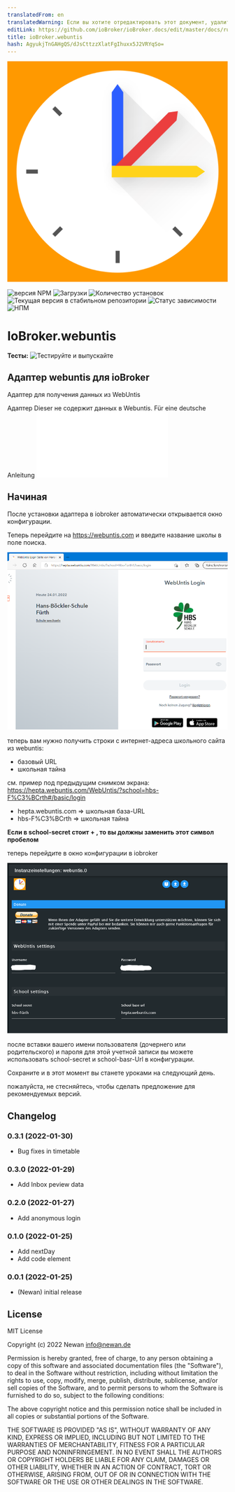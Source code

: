 ```yaml
---
translatedFrom: en
translatedWarning: Если вы хотите отредактировать этот документ, удалите поле «translationFrom», в противном случае этот документ будет снова автоматически переведен
editLink: https://github.com/ioBroker/ioBroker.docs/edit/master/docs/ru/adapterref/iobroker.webuntis/README.md
title: ioBroker.webuntis
hash: AgyukjTnGAHgQS/dJsCttzzXlatFgIhuxx5J2VRYqSo=
---
```

![Логотип](../../../en/adapterref/iobroker.webuntis/admin/webuntis.png)

![версия NPM](https://img.shields.io/npm/v/iobroker.webuntis.svg)
![Загрузки](https://img.shields.io/npm/dm/iobroker.webuntis.svg)
![Количество установок](https://iobroker.live/badges/webuntis-installed.svg)
![Текущая версия в стабильном репозитории](https://iobroker.live/badges/webuntis-stable.svg)
![Статус зависимости](https://img.shields.io/david/Newan/iobroker.webuntis.svg)
![НПМ](https://nodei.co/npm/iobroker.webuntis.png?downloads=true)

# IoBroker.webuntis
**Тесты:** ![Тестируйте и выпускайте](https://github.com/Newan/ioBroker.webuntis/workflows/Test%20and%20Release/badge.svg)

## Адаптер webuntis для ioBroker
Адаптер для получения данных из WebUntis

Адаптер Dieser не содержит данных в Webuntis.
Für eine deutsche Anleitung ![Hier нажмите](../../../en/adapterref/iobroker.webuntis/readme/readme.de.md)

## Начиная
После установки адаптера в iobroker автоматически открывается окно конфигурации.

Теперь перейдите на https://webuntis.com и введите название школы в поле поиска.

![вебунтис_старт](../../../en/adapterref/iobroker.webuntis/readme/img/webuntis_start.png)

теперь вам нужно получить строки с интернет-адреса школьного сайта из webuntis:

- базовый URL
- школьная тайна

см. пример под предыдущим снимком экрана: https://hepta.webuntis.com/WebUntis/?school=hbs-F%C3%BCrth#/basic/login

- hepta.webuntis.com => школьная база-URL
- hbs-F%C3%BCrth => школьная тайна

**Если в school-secret стоит __+__ , то вы должны заменить этот символ пробелом**

теперь перейдите в окно конфигурации в iobroker

![webuntis_config](../../../en/adapterref/iobroker.webuntis/readme/img/webuntis_config.png)

после вставки вашего имени пользователя (дочернего или родительского) и пароля для этой учетной записи вы можете использовать school-secret и school-basr-Url в конфигурации.

Сохраните и в этот момент вы станете уроками на следующий день.

пожалуйста, не стесняйтесь, чтобы сделать предложение для рекомендуемых версий.

## Changelog
<!--
    Placeholder for the next version (at the beginning of the line):
    ### **WORK IN PROGRESS**
-->
### 0.3.1 (2022-01-30)
* Bug fixes in timetable

### 0.3.0 (2022-01-29)
* Add Inbox peview data

### 0.2.0 (2022-01-27)
* Add anonymous login

### 0.1.0 (2022-01-25)
* Add nextDay
* Add code element

### 0.0.1 (2022-01-25)
* (Newan) initial release

## License
MIT License

Copyright (c) 2022 Newan <info@newan.de>

Permission is hereby granted, free of charge, to any person obtaining a copy
of this software and associated documentation files (the "Software"), to deal
in the Software without restriction, including without limitation the rights
to use, copy, modify, merge, publish, distribute, sublicense, and/or sell
copies of the Software, and to permit persons to whom the Software is
furnished to do so, subject to the following conditions:

The above copyright notice and this permission notice shall be included in all
copies or substantial portions of the Software.

THE SOFTWARE IS PROVIDED "AS IS", WITHOUT WARRANTY OF ANY KIND, EXPRESS OR
IMPLIED, INCLUDING BUT NOT LIMITED TO THE WARRANTIES OF MERCHANTABILITY,
FITNESS FOR A PARTICULAR PURPOSE AND NONINFRINGEMENT. IN NO EVENT SHALL THE
AUTHORS OR COPYRIGHT HOLDERS BE LIABLE FOR ANY CLAIM, DAMAGES OR OTHER
LIABILITY, WHETHER IN AN ACTION OF CONTRACT, TORT OR OTHERWISE, ARISING FROM,
OUT OF OR IN CONNECTION WITH THE SOFTWARE OR THE USE OR OTHER DEALINGS IN THE
SOFTWARE.